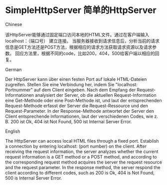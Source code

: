 # SimpleHttpServer 简单的HttpServer

Chinese

该HttpServer能够通过固定端口访问本地的HTML文件。通过在客户端输入localhost：（端口号） 建立连接。
当服务器接收到请求信息后，分析当前的请求信息是GET方法还是POST方法，根据相应的请求方法获取请求资源以及请求参数。
回应方法里，根据不同的code，比如200，404，500给客户端以相应的回复。

German

Der HttpServer kann über einen festen Port auf lokale HTML-Dateien zugreifen. Stellen Sie eine Verbindung her, indem Sie "localhost: Portnummer" auf dem Client eingeben.
Nach dem Empfang der Request-Informationen analysiert der Server, ob die aktuellen Request-Information eine Get-Methode oder eine Post-Methode ist, und laut der entsprechenden Request-Methode erfasst der Server die Request-Ressource und den Request-Parameter.
In der Response-Methode antwortet der Server den Client entsprechende Informationen, laut der verschiedenen Codes, wie z. B. 200 ist Ok, 404 ist Not Found, 500 ist Internal Server Error.


English

The HttpServer can access local HTML files through a fixed port. Establish a connection by entering localhost: (port number) on the client.
After receiving the request information, the server analyzes whether the current request information is a GET method or a POST method, and according to the corresponding request method acquires the server the request resource and the request parameter.
In the response method, the server respond the client according to different codes, such as 200 is Ok, 404 is Not Found, 500 is Internal Server Error.
